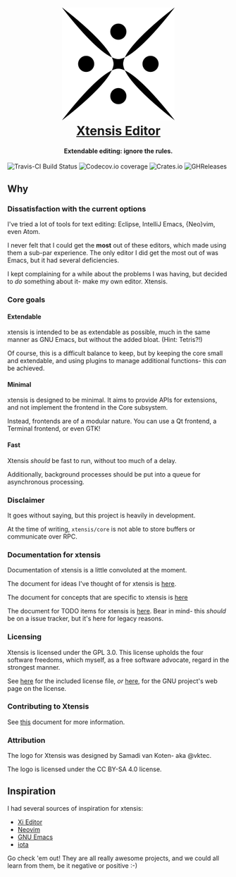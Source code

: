 <h1 align="center">
    <a href="https://github.com/xtensis-editor/xtensis-core">
    <img src="media/logos/PNG/xtensis-256.png" alt="Xtensis Editor" width="256" height="256"/>
    </a><br>
    <a href="https://github.com/xtensis-editor/xtensis-core">Xtensis Editor</a>
</h1>

<h4 align="center">Extendable editing: ignore the rules.</h4>

![Travis-CI Build Status][travis-ci]
![Codecov.io coverage][codecov]
![Crates.io][cratesio]
![GHReleases][ghrel]

## Why

### Dissatisfaction with the current options

I've tried a lot of tools for text editing: Eclipse, IntelliJ Emacs,
{Neo}vim, even Atom.

I never felt that I could get the **most** out of these editors, which
made using them a sub-par experience. The only editor I did get the
most out of was Emacs, but it had several deficiencies.

I kept complaining for a while about the problems I was having, but
decided to *do* something about it- make my own editor. Xtensis.

### Core goals

#### Extendable

xtensis is intended to be as extendable as possible, much in the same
manner as GNU Emacs, but without the added bloat. (Hint: Tetris?!)

Of course, this is a difficult balance to keep, but by keeping the
core small and extendable, and using plugins to manage additional
functions- this _can_ be achieved.

#### Minimal

xtensis is designed to be minimal. It aims to provide APIs for
extensions, and not implement the frontend in the Core subsystem.

Instead, frontends are of a modular nature. You can use a Qt frontend,
a Terminal frontend, or even GTK!

#### Fast

Xtensis _should_ be fast to run, without too much of a delay.

Additionally, background processes should be put into a queue for
asynchronous processing.

### Disclaimer

It goes without saying, but this project is heavily in development.

At the time of writing, `xtensis/core` is not able to store buffers or
communicate over RPC.

### Documentation for xtensis

Documentation of xtensis is a little convoluted at the moment.

The document for ideas I've thought of for xtensis is [here][ideas].

The document for concepts that are specific to xtensis
is [here][concepts]

The document for TODO items for xtensis is [here][todo]. Bear in mind-
this *should* be on a issue tracker, but it's here for legacy reasons.

### Licensing

Xtensis is licensed under the GPL 3.0. This license upholds the four
software freedoms, which myself, as a free software advocate, regard
in the strongest manner.

See [here][GPL-3] for the included license file,
*or* [here][GPL-3-EXT], for the GNU project's web page on the license.

### Contributing to Xtensis

See [this][contributing] document for more information.

### Attribution

The logo for Xtensis was designed by Samadi van Koten- aka @vktec.

The logo is licensed under the CC BY-SA 4.0 license.

## Inspiration

I had several sources of inspiration for xtensis:

- [Xi Editor][xi]
- [Neovim][neovim]
- [GNU Emacs][emacs]
- [iota][iota]

Go check 'em out! They are all really awesome projects, and we could
all learn from them, be it negative or positive :-)

[travis-ci]: https://img.shields.io/travis/xtensis-editor/xtensis.svg
[codecov]: https://img.shields.io/codecov/c/github/xtensis-editor/xtensis.svg
[cratesio]: https://img.shields.io/crates/d/xtensis.svg
[ghrel]: https://img.shields.io/github/downloads/xtensis-editor/xtensis/total.svg

[ideas]: /doc/IDEAS.md
[concepts]: /doc/CONCEPTS.md
[todo]: /doc/TODO.md

[GPL-3-EXT]: https://www.gnu.org/licenses/gpl.html
[GPL-3]: /LICENSE

[contributing]: /.github/CONTRIBUTING.md

[xi]: https://github.com/google/xi-editor
[neovim]: https://neovim.io
[emacs]: https://www.gnu.org/software/emacs
[iota]: https://github.com/gchp/iota
